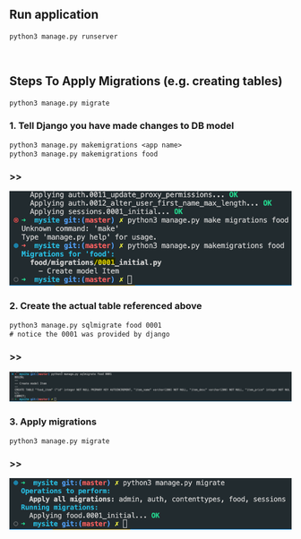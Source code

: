 ## Run application
    python3 manage.py runserver

<br/>

## Steps To Apply Migrations (e.g. creating tables) 
    python3 manage.py migrate

### 1. Tell Django you have made changes to DB model
    python3 manage.py makemigrations <app name>
    python3 manage.py makemigrations food

### >>
![](0001.png)

### 2. Create the actual table referenced above
    python3 manage.py sqlmigrate food 0001 
    # notice the 0001 was provided by django

### >>    
![](successful_table_creation.png)

### 3. Apply migrations
    python3 manage.py migrate

### >>
![](last_step.png)



